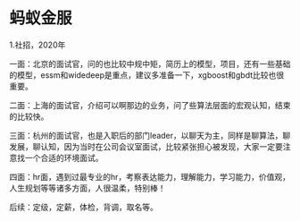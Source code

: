 # 蚂蚁金服

1.社招，2020年

一面：北京的面试官，问的也比较中规中矩，简历上的模型，项目，还有一些基础的模型，essm和widedeep是重点，建议多准备一下，xgboost和gbdt比较也很重要。

二面：上海的面试官，介绍可以啊那边的业务，问了些算法层面的宏观认知，结束的比较快。

三面：杭州的面试官，也是入职后的部门leader，以聊天为主，同样是聊算法，聊发展，聊认知，因为当时在公司会议室面试，比较紧张担心被发现，大家一定要注意找一个合适的环境面试。

四面：hr面，遇到过最专业的hr，考察表达能力，理解能力，学习能力，价值观，人生规划等等诸多方面，人很温柔，特别棒！

后续：定级，定薪，体检，背调，取名等。